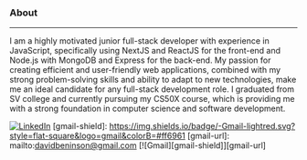<h3>About</h3>
<hr/>
I am a highly motivated junior full-stack developer with experience in JavaScript, specifically using NextJS and ReactJS for the front-end and Node.js with MongoDB and Express for the back-end. My passion for creating efficient and user-friendly web applications, combined with my strong problem-solving skills and ability to adapt to new technologies, make me an ideal candidate for any full-stack development role. I graduated from SV college and currently pursuing my CS50X course, which is providing me with a strong foundation in computer science and software development.
<br/>

[linkedin-shield]: https://img.shields.io/badge/-LinkedIn-black.svg?style=flat-square&logo=linkedin&colorB=0077B5
[linkedin-url]: linkedin.com/in/david-beninson
[![LinkedIn][linkedin-shield]][linkedin-url] 
[gmail-shield]: https://img.shields.io/badge/-Gmail-lightred.svg?style=flat-square&logo=gmail&colorB=#ff6961
[gmail-url]: mailto:davidbeninson@gmail.com
[![Gmail][gmail-shield]][gmail-url]


